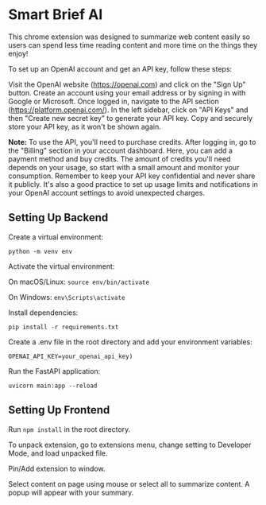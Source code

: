 # Smart Brief AI 

This chrome extension was designed to summarize web content easily so users can spend less time
reading content and more time on the things they enjoy!

To set up an OpenAI account and get an API key, follow these steps:

Visit the OpenAI website (https://openai.com) and click on the "Sign Up" button.
Create an account using your email address or by signing in with Google or Microsoft.
Once logged in, navigate to the API section (https://platform.openai.com/).
In the left sidebar, click on "API Keys" and then "Create new secret key" to generate your API key.
Copy and securely store your API key, as it won't be shown again.

**Note:** To use the API, you'll need to purchase credits. After logging in, go to the "Billing" section in your account dashboard. Here, you can add a payment method and buy credits. The amount of credits you'll need depends on your usage, so start with a small amount and monitor your consumption.
Remember to keep your API key confidential and never share it publicly. It's also a good practice to set up usage limits and notifications in your OpenAI account settings to avoid unexpected charges.


## Setting Up Backend

Create a virtual environment:

`python -m venv env`

Activate the virtual environment:

On macOS/Linux:
`source env/bin/activate`

On Windows:
`env\Scripts\activate`

Install dependencies:

`pip install -r requirements.txt`

Create a .env file in the root directory and add your environment variables: 

`OPENAI_API_KEY=your_openai_api_key)`


Run the FastAPI application:

`uvicorn main:app --reload`



## Setting Up Frontend


Run `npm install` in the root directory. 

To unpack extension, go to extensions menu, change setting to Developer Mode, and load unpacked file. 

Pin/Add extension to window. 

Select content on page using mouse or select all to summarize content. A popup will appear with your summary. 


